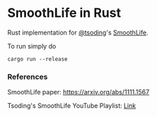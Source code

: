 # SmoothLife in Rust

Rust implementation for [@tsoding](https://github.com/tsoding)'s [SmoothLife](https://github.com/tsoding/SmoothLife).

To run simply do

```console
cargo run --release
```
### References
SmoothLife paper: https://arxiv.org/abs/1111.1567

Tsoding's SmoothLife YouTube Playlist: [Link](https://www.youtube.com/watch?v=L68_BBiuHUw&list=PLpM-Dvs8t0VZxTsk3uYIM34QhMgNQP06G)